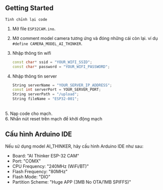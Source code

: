 ## Getting Started

`Tinh chỉnh lại code`

1. Mở file `ESP32CAM.ino`.

2. Mở comment model camera tương ứng và đóng những cái còn lại. ví dụ `#define CAMERA_MODEL_AI_THINKER`.

3. Nhập thông tin wifi

    ```cpp
    const char* ssid = "YOUR_WIFI_SSID";
    const char* password = "YOUR_WIFI_PASSWORD";
    ```

4. Nhập thông tin server

    ```cpp
    String serverName = "YOUR_SERVER_IP_ADDRESS";
    const int serverPort = YOUR_SERVER_PORT;
    String serverPath = "/upload";
    String fileName = "ESP32-001";
    ```

<br>
5. Nạp code cho mạch.
<br>
6. Nhấn nút reset trên mạch để khởi động mạch

## Cấu hình Arduino IDE

Nếu sử dụng model AI_THINKER, hãy cấu hình Arduino IDE như sau:

-   Board: "AI Thinker ESP-32 CAM"
-   Port: "COMX"
-   CPU Frequency: "240MHz (WiFi/BT)"
-   Flash Frequency: "80MHz"
-   Flash Mode: "DIO"
-   Partition Scheme: "Huge APP (3MB No OTA/1MB SPIFFS)"
